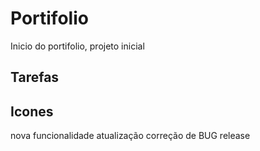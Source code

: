 # Portifolio
Inicio do portifolio, projeto inicial

## Tarefas

## Icones

nova funcionalidade 
atualização 
correção de BUG
release